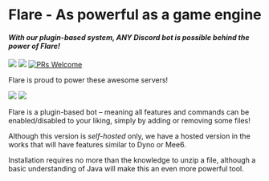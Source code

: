 # Flare - As powerful as a game engine
#### *With our plugin-based system, ANY Discord bot is possible behind the power of Flare!*

[<img src="https://img.shields.io/badge/Support-Flare!-orange.svg">](https://www.patreon.com/killeymic)
[<img src="https://img.shields.io/badge/jda-api-blue.svg">](https://github.com/DV8FromTheWorld/JDA)
[![PRs Welcome](https://img.shields.io/badge/PRs-welcome-brightgreen.svg?style=flat-square)](http://makeapullrequest.com)

Flare is proud to power these awesome servers!

[<img src="https://img.shields.io/badge/-NFL%20Discord-red.svg">](https://discord.gg/sBhF8uu)
[<img src="https://img.shields.io/badge/-Game%20of%20Bots-red.svg">](https://discord.gg/776brEe)


Flare is a plugin-based bot – meaning all features and commands can be enabled/disabled to your liking, simply by adding or removing some files!

Although this version is *self-hosted* only, we have a hosted version in the works that will have features similar to Dyno or Mee6.

Installation requires no more than the knowledge to unzip a file, although a basic understanding of Java will make this an even more powerful tool.
